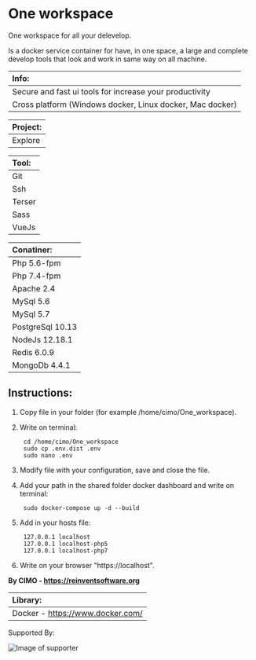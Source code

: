 One workspace
==============

One workspace for all your delevelop.

Is a docker service container for have, in one space, a large and complete develop tools that look and work in same way on all machine.

| Info: |
|:---|
| Secure and fast ui tools for increase your productivity |
| Cross platform (Windows docker, Linux docker, Mac docker) |

| Project: |
|:---|
| Explore |

| Tool: |
|:---|
| Git |
| Ssh |
| Terser |
| Sass |
| VueJs |

| Conatiner: |
|:---|
| Php 5.6-fpm |
| Php 7.4-fpm |
| Apache 2.4 |
| MySql 5.6 |
| MySql 5.7 |
| PostgreSql 10.13 |
| NodeJs 12.18.1 |
| Redis 6.0.9 |
| MongoDb 4.4.1 |

## Instructions:
1) Copy file in your folder (for example /home/cimo/One_workspace).

2) Write on terminal:

        cd /home/cimo/One_workspace
        sudo cp .env.dist .env
        sudo nano .env

3) Modify file with your configuration, save and close the file.

4) Add your path in the shared folder docker dashboard and write on terminal:

        sudo docker-compose up -d --build

5) Add in your hosts file:

        127.0.0.1 localhost
        127.0.0.1 localhost-php5
        127.0.0.1 localhost-php7

6) Write on your browser "https://localhost".

<b>By CIMO - https://reinventsoftware.org</b>

| Library: |
|:---|
| Docker - https://www.docker.com/ |

Supported By:

![Image of supporter](https://avatars0.githubusercontent.com/u/878437?s=200&v=4)
